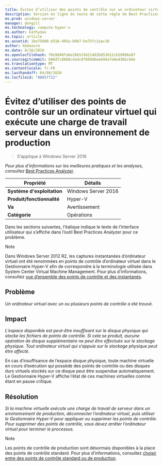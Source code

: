 ```yaml
---
title: Évitez d’utiliser des points de contrôle sur un ordinateur virtuel qui exécute une charge de travail serveur dans un environnement de production
description: Version en ligne du texte de cette règle de Best Practices Analyzer.
ms.prod: windows-server
manager: dongill
ms.technology: compute-hyper-v
ms.author: kathydav
ms.topic: article
ms.assetid: 1be75890-d316-495a-b9b7-be75fc1aac10
author: kbdazure
ms.date: 8/16/2016
ms.openlocfilehash: f0e9d40fa6e28b515621402b853012cb59086a07
ms.sourcegitcommit: b00d7c8968c4adc8f699dbee694afe6ed36bc9de
ms.translationtype: MT
ms.contentlocale: fr-FR
ms.lasthandoff: 04/08/2020
ms.locfileid: "80857712"
---
```

# <a name="avoid-using-checkpoints-on-a-virtual-machine-that-runs-a-server-workload-in-a-production-environment"></a>Évitez d’utiliser des points de contrôle sur un ordinateur virtuel qui exécute une charge de travail serveur dans un environnement de production

>S’applique à Windows Server 2016


  
*Pour plus d’informations sur les meilleures pratiques et les analyses, consultez* [Best Practices Analyzer](https://go.microsoft.com/fwlink/?LinkId=122786).  
  
|Propriété|Détails|  
|-|-|  
|**Système d'exploitation**|Windows Server 2016|  
|**Produit/fonctionnalité**|Hyper-V|  
|**Va**|Avertissement|  
|**Catégorie**|Opérations|  

Dans les sections suivantes, l’italique indique le texte de l’interface utilisateur qui s’affiche dans l’outil Best Practices Analyzer pour ce problème.

> [!NOTE]  
> Dans Windows Server 2012 R2, les captures instantanées d’ordinateur virtuel ont été renommées en points de contrôle d’ordinateur virtuel dans le Gestionnaire Hyper-V afin de correspondre à la terminologie utilisée dans System Center Virtual Machine Management. Pour plus d’informations, consultez [vue d’ensemble des points de contrôle et des instantanés](https://technet.microsoft.com/library/dn818483.aspx).  
  
## <a name="issue"></a>Problème  
  
*Un ordinateur virtuel avec un ou plusieurs points de contrôle a été trouvé.*  
  
## <a name="impact"></a>Impact  
  
*L’espace disponible est peut-être insuffisant sur le disque physique qui stocke les fichiers de points de contrôle. Si cela se produit, aucune opération de disque supplémentaire ne peut être effectuée sur le stockage physique. Tout ordinateur virtuel qui s’appuie sur le stockage physique peut être affecté.*  
  
En cas d’insuffisance de l’espace disque physique, toute machine virtuelle en cours d’exécution qui possède des points de contrôle ou des disques durs virtuels stockés sur ce disque peut être suspendue automatiquement. Le Gestionnaire Hyper-V affiche l’état de ces machines virtuelles comme étant en pause critique.  
  
## <a name="resolution"></a>Résolution  
  
*Si la machine virtuelle exécute une charge de travail de serveur dans un environnement de production, déconnecter l’ordinateur virtuel, puis utiliser le Gestionnaire Hyper-V pour appliquer ou supprimer les points de contrôle. Pour supprimer des points de contrôle, vous devez arrêter l’ordinateur virtuel pour terminer le processus.*  
  
> [!NOTE]  
> Les points de contrôle de production sont désormais disponibles à la place des points de contrôle standard. Pour plus d’informations, consultez [choisir entre des points de contrôle standard ou de production](../manage/Choose-between-standard-or-production-checkpoints-in-Hyper-V.md).  
  


